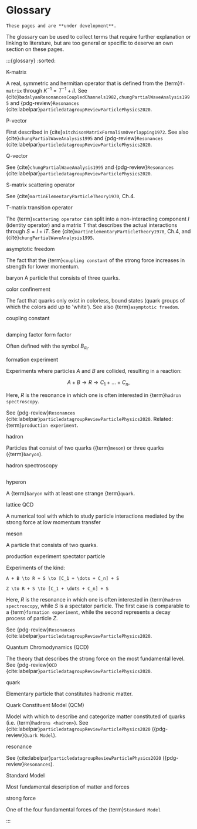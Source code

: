 <!--- cspell:ignore aitchison badalyan tanabashi -->

# Glossary

```{warning}
These pages and are **under development**.
```

The glossary can be used to collect terms that require further explanation or
linking to literature, but are too general or specific to deserve an own
section on these pages.

<!-- prettier-ignore-start -->

:::{glossary}
:sorted:

K-matrix

  A real, symmetric and hermitian operator that is defined from the
  {term}`T-matrix` through $K^{-1} = T^{-1} + iI$. See
  {cite}`badalyanResonancesCoupledChannels1982,chungPartialWaveAnalysis1995`
  and {pdg-review}`Resonances`
  {cite:labelpar}`particledatagroupReviewParticlePhysics2020`.

P-vector

  First described in {cite}`aitchisonMatrixFormalismOverlapping1972`. See also
  {cite}`chungPartialWaveAnalysis1995` and {pdg-review}`Resonances`
  {cite:labelpar}`particledatagroupReviewParticlePhysics2020`.

Q-vector

  See {cite}`chungPartialWaveAnalysis1995` and
  {pdg-review}`Resonances`
  {cite:labelpar}`particledatagroupReviewParticlePhysics2020`.

S-matrix
scattering operator

  See {cite}`martinElementaryParticleTheory1970`, Ch.4.

T-matrix
transition operator

  The {term}`scattering operator` can split into a non-interacting component
  $I$ (identity operator) and a matrix $T$ that describes the actual
  interactions through $S = I + iT$. See
  {cite}`martinElementaryParticleTheory1970`, Ch.4, and
  {cite}`chungPartialWaveAnalysis1995`.

asymptotic freedom

  The fact that the {term}`coupling constant` of the strong force increases
  in strength for lower momentum.

baryon
  A particle that consists of three quarks.

color confinement

  The fact that quarks only exist in colorless, bound states (quark groups of
  which the colors add up to 'white'). See also {term}`asymptotic freedom`.

coupling constant

  ```{todo} Define coupling constant
  ```

damping factor
form factor

  Often defined with the symbol $B_{\alpha_i}$.

formation experiment

  Experiments where particles $A$ and $B$ are collided, resulting in a
  reaction:

  $$
  A + B \to R \to C_1 + \dots + C_n,
  $$

  Here, $R$ is the resonance in which one is often interested in
  {term}`hadron spectroscopy`.

  See {pdg-review}`Resonances`
  {cite:labelpar}`particledatagroupReviewParticlePhysics2020`. Related:
  {term}`production experiment`.

hadron

  Particles that consist of two quarks ({term}`meson`) or three quarks
  ({term}`baryon`).

hadron spectroscopy

  ```{todo} Define hadron spectroscopy
  ```

hyperon

  A {term}`baryon` with at least one strange {term}`quark`.

lattice QCD

  A numerical tool with which to study particle interactions mediated by the
  strong force at low momentum transfer

meson

  A particle that consists of two quarks.

production experiment
spectator particle

  Experiments of the kind:

  ```{math}
  A + B \to R + S \to [C_1 + \dots + C_n] + S

  Z \to R + S \to [C_1 + \dots + C_n] + S
  ```

  Here, $R$ is the resonance in which one is often interested in
  {term}`hadron spectroscopy`, while $S$ is a spectator particle. The first
  case is comparable to a {term}`formation experiment`, while the second
  represents a decay process of particle $Z$.

  See {pdg-review}`Resonances`
  {cite:labelpar}`particledatagroupReviewParticlePhysics2020`.

Quantum Chromodynamics (QCD)

  The theory that describes the strong force on the most fundamental level. See
  {pdg-review}`QCD`
  {cite:labelpar}`particledatagroupReviewParticlePhysics2020`.

quark

  Elementary particle that constitutes hadronic matter.

Quark Constituent Model (QCM)

  Model with which to describe and categorize matter constituted of quarks
  (i.e. {term}`hadrons <hadron>`). See
  {cite:labelpar}`particledatagroupReviewParticlePhysics2020`
  ({pdg-review}`Quark Model`).

resonance

  See {cite:labelpar}`particledatagroupReviewParticlePhysics2020`
  ({pdg-review}`Resonances`).

Standard Model

  Most fundamental description of matter and forces

strong force

  One of the four fundamental forces of the {term}`Standard Model`

:::
<!-- prettier-ignore-end -->
